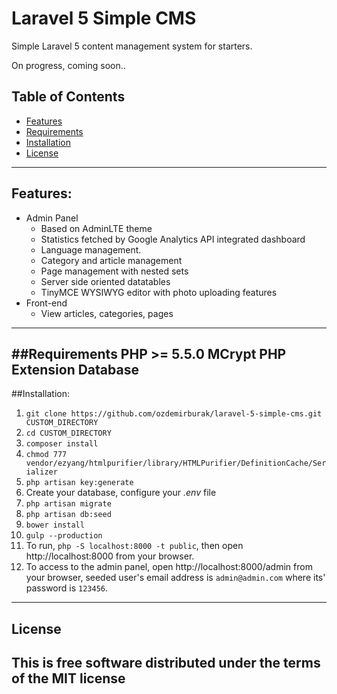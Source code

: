 # Laravel 5 Simple CMS
Simple Laravel 5 content management system for starters. 

On progress, coming soon..

## Table of Contents
* [Features](#item1)
* [Requirements](#item2)
* [Installation](#item3)
* [License](#item4)
-----
<a name="item1"></a>
## Features:

* Admin Panel
    * Based on AdminLTE theme
    * Statistics fetched by Google Analytics API integrated dashboard
	* Language management.
	* Category and article management
	* Page management with nested sets
	* Server side oriented datatables
	* TinyMCE WYSIWYG editor with photo uploading features
* Front-end
	* View articles, categories, pages
-----
<a name="item2"></a>
##Requirements
	PHP >= 5.5.0
	MCrypt PHP Extension
	Database
-----
<a name="item3"></a>
##Installation:
1. `git clone https://github.com/ozdemirburak/laravel-5-simple-cms.git CUSTOM_DIRECTORY`
2. `cd CUSTOM_DIRECTORY`
3. `composer install`
4. `chmod 777 vendor/ezyang/htmlpurifier/library/HTMLPurifier/DefinitionCache/Serializer`
5. `php artisan key:generate`
6. Create your database, configure your *.env* file
7. `php artisan migrate`
8. `php artisan db:seed`
9. `bower install`
10. `gulp --production`
11. To run, `php -S localhost:8000 -t public`, then open http://localhost:8000 from your browser.
12. To access to the admin panel, open http://localhost:8000/admin from your browser, seeded user's email address is `admin@admin.com` where its' password is `123456`.
-----
<a name="item4"></a>
## License
This is free software distributed under the terms of the MIT license
-----
